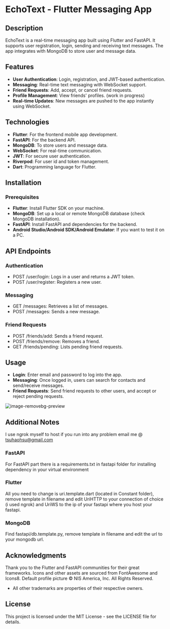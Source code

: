 # EchoText - Flutter Messaging App


## Description
EchoText is a real-time messaging app built using Flutter and FastAPI. It supports user registration, login, sending and receiving text messages.
The app integrates with MongoDB to store user and message data.

## Features
- **User Authentication**: Login, registration, and JWT-based authentication.
- **Messaging**: Real-time text messaging with WebSocket support.
- **Friend Requests**: Add, accept, or cancel friend requests.
- **Profile Management**: View friends' profiles. (work in progress)
- **Real-time Updates**: New messages are pushed to the app instantly using WebSocket.

## Technologies
- **Flutter**: For the frontend mobile app development.
- **FastAPI**: For the backend API.
- **MongoDB**: To store users and message data.
- **WebSocket**: For real-time communication.
- **JWT**: For secure user authentication.
- **Riverpod**: For user id and token management.
- **Dart**: Programming language for Flutter.

## Installation
### Prerequisites
- **Flutter**: Install Flutter SDK on your machine.  
- **MongoDB**: Set up a local or remote MongoDB database (check MongoDB installation).  
- **FastAPI**: Install FastAPI and dependencies for the backend.  
- **Android Studio/Android SDK/Android Emulator**: If you want to test it on a PC.

## API Endpoints

### Authentication
- POST /user/login: Logs in a user and returns a JWT token.
- POST /user/register: Registers a new user.

### Messaging
- GET /messages: Retrieves a list of messages.
- POST /messages: Sends a new message.

### Friend Requests
- POST /friends/add: Sends a friend request.
- POST /friends/remove: Removes a friend.
- GET /friends/pending: Lists pending friend requests.

## Usage

- **Login**: Enter email and password to log into the app.
- **Messaging**: Once logged in, users can search for contacts and send/receive messages.
- **Friend Requests**: Send friend requests to other users, and accept or reject pending requests.

![image-removebg-preview](https://github.com/user-attachments/assets/4ec816a0-acf0-4a86-a678-cb6bbca5a7bb)

## Additional Notes

I use ngrok myself to host
if you run into any problem email me @ tsuhaohsu@gmail.com

### FastAPI
For FastAPI part there is a requirements.txt in fastapi folder for installing dependency in your virtual environment

### Flutter
All you need to change is uri.template.dart (located in Constant folder),
remove template in filename and edit UriHTTP to your connection of choice (i used ngrok) 
and UriWS to the ip of your fastapi where you host your fastapi.

### MongoDB
Find fastapi/db.template.py, remove template in filename and edit the url to your mongodb url.

## Acknowledgments
Thank you to the Flutter and FastAPI communities for their great frameworks.
Icons and other assets are sourced from FontAwesome and Icons8.
Default profile picture © NIS America, Inc. All Rights Reserved.
- All other trademarks are properties of their respective owners.

## License
This project is licensed under the MIT License - see the LICENSE file for details.
